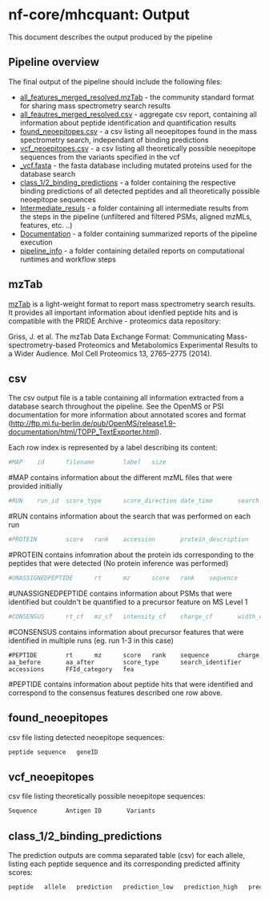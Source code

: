 # nf-core/mhcquant: Output

This document describes the output produced by the pipeline

## Pipeline overview
The final output of the pipeline should include the following files:

* [all_features_merged_resolved.mzTab](#mzTab) - the community standard format for sharing mass spectrometry search results
* [all_feautres_merged_resolved.csv](#csv) - aggregate csv report, containing all information about peptide identification and quantification results
* [found_neoepitopes.csv](#found_neoepitopes) - a csv listing all neoepitopes found in the mass spectrometry search, independant of binding predictions
* [vcf_neoepitopes.csv](#vcf_neoepitopes) - a csv listing all theoretically possible neoepitope sequences from the variants specified in the vcf
* [_vcf.fasta](#fasta) - the fasta database including mutated proteins used for the database search
* [class_1/2_binding_predictions](#class_1/2_binding_predictions) - a folder containing the respective binding predictions of all detected peptides and all theoretically possible neoepitope sequences 
* [Intermediate_resuls](#intermediates) - a folder containing all intermediate results from the steps in the pipeline (unfiltered and filtered PSMs, aligned mzMLs, features, etc. ..)
* [Documentation](#docs) - a folder containing summarized reports of the pipeline execution
* [pipeline_info](#info) - a folder containing detailed reports on computational runtimes and workflow steps

## mzTab

[mzTab](http://www.psidev.info/mztab) is a light-weight format to report mass spectrometry search results. It provides all important information about idenfied peptide hits and is compatible with the PRIDE Archive - proteomics data repository:

Griss, J. et al. The mzTab Data Exchange Format: Communicating Mass-spectrometry-based Proteomics and Metabolomics Experimental Results to a Wider Audience. Mol Cell Proteomics 13, 2765–2775 (2014).

## csv

The csv output file is a table containing all information extracted from a database search throughout the pipeline. See the OpenMS or PSI documentation for more information about annotated scores and format (http://ftp.mi.fu-berlin.de/pub/OpenMS/release1.9-documentation/html/TOPP_TextExporter.html).

Each row index is represented by a label describing its content:

```bash
#MAP    id      filename        label   size
```
#MAP contains information about the different mzML files that were provided initially


```bash
#RUN    run_id  score_type      score_direction date_time       search_engine_version   parameters
```
#RUN contains information about the search that was performed on each run


```bash
#PROTEIN        score   rank    accession       protein_description     coverage        sequence
```
#PROTEIN contains infomration about the protein ids corresponding to the peptides that were detected (No protein inference was performed)

```bash
#UNASSIGNEDPEPTIDE      rt      mz      score   rank    sequence        charge  aa_before       aa_after        score_type      search_identifier       accessions      FFId_category   feature_id      file_origin     map_index       spectrum_reference      COMET:IonFrac   COMET:deltCn    COMET:deltLCn   COMET:lnExpect  COMET:lnNumSP   COMET:lnRankSP  MS:1001491      MS:1001492      MS:1001493      MS:1002252      MS:1002253      MS:1002254      MS:1002255      MS:1002256      MS:1002257      MS:1002258      MS:1002259      num_matched_peptides    protein_references      target_decoy
```
#UNASSIGNEDPEPTIDE contains information about PSMs that were identified but couldn't be quantified to a precursor feature on MS Level 1 

```bash
#CONSENSUS      rt_cf   mz_cf   intensity_cf    charge_cf       width_cf        quality_cf      rt_0    mz_0    intensity_0     charge_0        width_0 rt_1    mz_1    intensity_1     charge_1        width_1 rt_2    mz_2    intensity_2     charge_2        width_2 rt_3    mz_3    intensity_3     charge_3        width_3
```
#CONSENSUS contains information about precursor features that were identified in multiple runs (eg. run 1-3 in this case)

```
#PEPTIDE        rt      mz      score   rank    sequence        charge  aa_before       aa_after        score_type      search_identifier       accessions      FFId_category   fea
```
#PEPTIDE contains information about peptide hits that were identified and correspond to the consensus features described one row above.

## found_neoepitopes

csv file listing detected neoepitope sequences:

```bash
peptide sequence   geneID
```

## vcf_neoepitopes

csv file listing theoretically possible neoepitope sequences:

```bash
Sequence        Antigen ID       Variants
```

## class_1/2_binding_predictions

The prediction outputs are comma separated table (csv) for each allele, listing each peptide sequence and its corresponding predicted affinity scores:

```bash
peptide   allele   prediction   prediction_low   prediction_high   prediction_percentile
```


